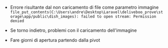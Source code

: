 -   Errore risultante dal non caricamento di file come parametro immagine
    `file_put_contents(C:\Users\andre\Desktop\Laravel\deliveboo_prove\storage\app/public\dish_images): failed to open stream: Permission denied`

-   Se torno indietro, problemi con il caricamento dell'immagine

-   Fare giorni di apertura partendo dalla pivot
